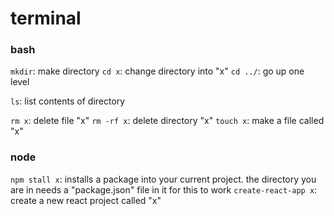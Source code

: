 # terminal

### bash

`mkdir`: make directory
`cd x`: change directory into "x"
`cd ../`: go up one level

`ls`: list contents of directory

`rm x`: delete file "x"
`rm -rf x`: delete directory "x"
`touch x`: make a file called "x"

### node

`npm stall x`: installs a package into your current project. the directory you are in needs a "package.json" file in it for this to work
`create-react-app x`: create a new react project called "x"
